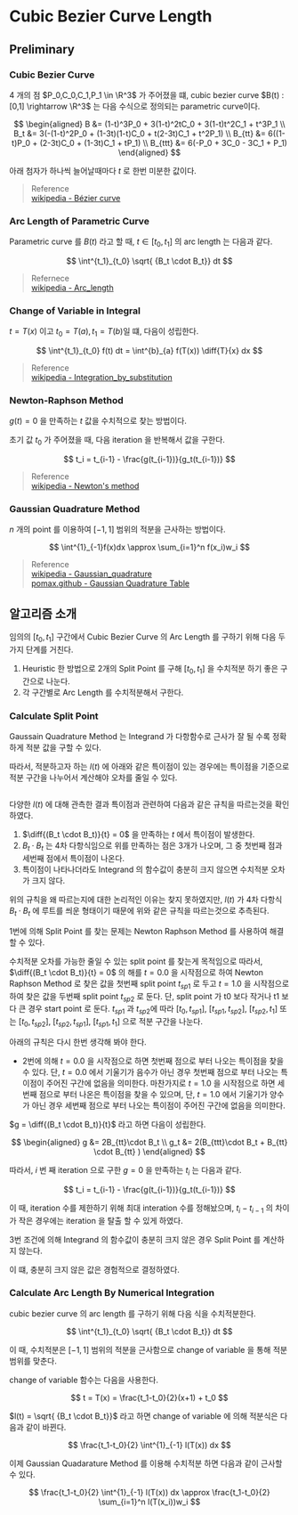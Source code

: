 # Cubic Bezier Curve Length

## Preliminary
### Cubic Bezier Curve
4 개의 점 $P_0,C_0,C_1,P_1 \in \R^3$ 가 주어졌을 떄, cubic bezier curve $B(t) : [0,1] \rightarrow \R^3$ 는 다음 수식으로 정의되는 parametric curve이다.

$$ \begin{aligned}
B &= (1-t)^3P_0 + 3(1-t)^2tC_0 + 3(1-t)t^2C_1 + t^3P_1 \\
B_t &= 3(-(1-t)^2P_0 + (1-3t)(1-t)C_0 + t(2-3t)C_1 + t^2P_1) \\ 
B_{tt} &= 6((1-t)P_0 + (2-3t)C_0 + (1-3t)C_1 + tP_1) \\
B_{ttt} &= 6(-P_0 + 3C_0 - 3C_1 + P_1)
\end{aligned} $$

아래 첨자가 하나씩 늘어날때마다 $t$ 로 한번 미분한 값이다.

> Reference   
> [wikipedia - Bézier curve](https://en.wikipedia.org/wiki/B%C3%A9zier_curve)  

### Arc Length of Parametric Curve
Parametric curve 를 $B(t)$ 라고 할 때, $t \in [t_0,t_1]$ 의 arc length 는 다음과 같다.

$$ \int^{t_1}_{t_0} \sqrt{ {B_t \cdot B_t}} dt $$

> Refernece  
> [wikipedia - Arc_length](https://en.wikipedia.org/wiki/Arc_length)  

### Change of Variable in Integral
$t = T(x)$ 이고 $t_0 = T(a), t_1 = T(b)$일 떄, 다음이 성립한다.

$$ \int^{t_1}_{t_0} f(t) dt = \int^{b}_{a} f(T(x)) \diff{T}{x} dx $$

> Reference  
> [wikipedia - Integration_by_substitution](https://en.wikipedia.org/wiki/Integration_by_substitution)  

### Newton-Raphson Method
$g(t) = 0$ 을 만족하는 $t$ 값을 수치적으로 찾는 방법이다.

초기 값 $t_0$ 가 주어졌을 때, 다음  iteration 을 반복해서 값을 구한다.

$$ t_i = t_{i-1} - \frac{g(t_{i-1})}{g_t(t_{i-1})} $$

> Reference  
> [wikipedia - Newton's method](https://en.wikipedia.org/wiki/Newton%27s_method)

### Gaussian Quadrature Method
$n$ 개의 point 를 이용하여 $[-1,1]$ 범위의 적분을 근사하는 방법이다.

$$ \int^{1}_{-1}f(x)dx \approx \sum_{i=1}^n f(x_i)w_i $$

> Reference   
> [wikipedia - Gaussian_quadrature](https://en.wikipedia.org/wiki/Gaussian_quadrature)  
> [pomax.github - Gaussian Quadrature Table](https://pomax.github.io/bezierinfo/legendre-gauss.html)

## 알고리즘 소개
임의의 $[t_0,t_1]$ 구간에서 Cubic Bezier Curve 의 Arc Length 를 구하기 위해 다음 두가지 단계를 거친다.

1. Heuristic 한 방법으로 2개의 Split Point 를 구해 $[t_0,t_1]$ 을 수치적분 하기 좋은 구간으로 나눈다.
2. 각 구간별로 Arc Length 를 수치적분해서 구한다. 

### Calculate Split Point
Gaussain Quadrature Method 는 Integrand 가 다항함수로 근사가 잘 될 수록 정확하게 적분 값을 구할 수 있다.

따라서, 적분하고자 하는 $l(t)$ 에 아래와 같은 특이점이 있는 경우에는 특이점을 기준으로 적분 구간을 나누어서 계산해야 오차를 줄일 수 있다.

```{figure} _image/0001.png
```

다양한 $l(t)$ 에 대해 관측한 결과 특이점과 관련하여 다음과 같은 규칙을 따르는것을 확인하였다.
1. $\diff{(B_t \cdot B_t)}{t} = 0$ 을 만족하는 $t$ 에서 특이점이 발생한다.
2. $B_t \cdot B_t$ 는 4차 다항식임으로 위를 만족하는 점은 3개가 나오며, 그 중 첫번째 점과 세번째 점에서 특이점이 나온다.
3. 특이점이 나타나더라도 Integrand 의 함수값이 충분히 크지 않으면 수치적분 오차가 크지 않다.

위의 규칙을 왜 따르는지에 대한 논리적인 이유는 찾지 못하였지만, $l(t)$ 가 4차 다항식 $B_t \cdot B_t$ 에 루트를 씌운 형태이기 때문에 위와 같은 규칙을 따르는것으로 추측된다.

1번에 의해 Split Point 를 찾는 문제는 Newton Raphson Method 를 사용하여 해결할 수 있다. 

수치적분 오차를 가능한 줄일 수 있는 split point 를 찾는게 목적임으로 따라서, $\diff{(B_t \cdot B_t)}{t} = 0$ 의 해를 $t=0.0$ 을 시작점으로 하여 Newton Raphson Method 로 찾은 값을 첫번째 split point $t_{sp1}$ 로 두고 $t=1.0$ 을 시작점으로 하여 찾은 값을 두번째 split point $t_{sp2}$ 로 둔다. 단, split point 가 t0 보다 작거나 t1 보다 큰 경우 start point 로 둔다. $t_{sp1}$ 과 $t_{sp2}$에 따라 $[t_0, t_{sp1}]$, $[t_{sp1}, t_{sp2}]$, $[t_{sp2}, t_1]$ 또는 $[t_0, t_{sp2}]$, $[t_{sp2}, t_{sp1}]$, $[t_{sp1}, t_1]$ 으로 적분 구간을 나눈다.

아래의 규칙은 다시 한번 생각해 봐야 한다.
* 2번에 의해 $t=0.0$ 을 시작점으로 하면 첫번째 점으로 부터 나오는 특이점을 찾을 수 있다. 단, $t=0.0$ 에서 기울기가 음수가 아닌 경우 첫번째 점으로 부터 나오는 특이점이 주어진 구간에 없음을 의미한다. 마찬가지로 $t=1.0$ 을 시작점으로 하면 세번째 점으로 부터 나온은 특이점을 찾을 수 있으며, 단, $t=1.0$ 에서 기울기가 양수가 아닌 경우 세번째 점으로 부터 나오는 특이점이 주어진 구간에 없음을 의미한다. 

$g = \diff{(B_t \cdot B_t)}{t}$ 라고 하면 다음이 성립한다.

$$ \begin{aligned}
g &= 2B_{tt}\cdot B_t \\ 
g_t &= 2(B_{ttt}\cdot B_t + B_{tt} \cdot B_{tt} )
\end{aligned}  $$

따라서, $i$ 번 째 iteration 으로 구한 $g=0$ 을 만족하는 $t_i$ 는 다음과 같다.

$$ t_i = t_{i-1} - \frac{g(t_{i-1})}{g_t(t_{i-1})} $$

이 때, iteration 수를 제한하기 위해 최대 interation 수를 정해놨으며, $t_i - t_{i-1}$ 의 차이가 작은 경우에는 iteration 을 탈출 할 수 있게 하였다.

3번 조건에 의해 Integrand 의 함수값이 충분히 크지 않은 경우 Split Point 를 계산하지 않는다.

이 떄, 충분히 크지 않은 값은 경험적으로 결정하였다.

### Calculate Arc Length By Numerical Integration
cubic bezier curve 의 arc length 를 구하기 위해 다음 식을 수치적분한다.

$$ \int^{t_1}_{t_0} \sqrt{ {B_t \cdot B_t}} dt $$

이 때, 수치적분은 $[-1,1]$ 범위의 적분을 근사함으로 change of variable 을 통해 적분 범위를 맞춘다.

change of variable 함수는 다음을 사용한다.

$$ t = T(x) = \frac{t_1-t_0}{2}(x+1) + t_0 $$ 

$l(t) = \sqrt{ {B_t \cdot B_t}}$ 라고 하면 change of variable 에 의해 적분식은 다음과 같이 바뀐다.

$$ \frac{t_1-t_0}{2} \int^{1}_{-1} l(T(x)) dx $$

이제 Gaussian Quadarature Method 를 이용해 수치적분 하면 다음과 같이 근사할 수 있다.

$$ \frac{t_1-t_0}{2} \int^{1}_{-1} l(T(x)) dx \approx \frac{t_1-t_0}{2} \sum_{i=1}^n l(T(x_i))w_i $$

